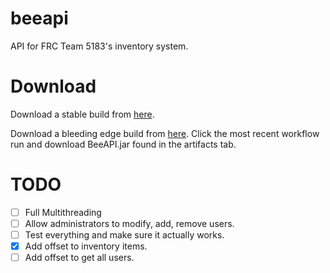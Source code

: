 # beeapi
API for FRC Team 5183's inventory system.

# Download
Download a stable build from [here](https://github.com/frc5183/beeapi/releases).

Download a bleeding edge build from [here](https://github.com/frc5183/beeapi/actions/workflows/jar.yml?query=is%3Acompleted).
Click the most recent workflow run and download BeeAPI.jar found in the artifacts tab.

# TODO
- [ ] Full Multithreading
- [ ] Allow administrators to modify, add, remove users.
- [ ] Test everything and make sure it actually works.
- [X] Add offset to inventory items.
- [ ] Add offset to get all users.